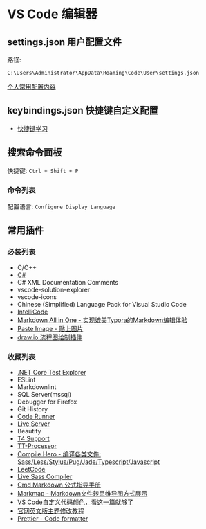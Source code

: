 ﻿# VS Code 编辑器

## settings.json 用户配置文件

路径:

`C:\Users\Administrator\AppData\Roaming\Code\User\settings.json`

[个人常用配置内容](./settings.json)

## keybindings.json 快捷键自定义配置

* [快捷键学习](./keybindings.md)

## 搜索命令面板

快捷键: `Ctrl + Shift + P`

### 命令列表

配置语言: `Configure Display Language`

## 常用插件

### 必装列表

* C/C++
* [C#](https://marketplace.visualstudio.com/items?itemName=ms-vscode.csharp)
* C# XML Documentation Comments
* vscode-solution-explorer
* vscode-icons
* Chinese (Simplified) Language Pack for Visual Studio Code
* [IntelliCode](https://marketplace.visualstudio.com/items?itemName=VisualStudioExptTeam.vscodeintellicode)
* [Markdown All in One - 实现媲美Typora的Markdown编辑体验](https://marketplace.visualstudio.com/items?itemName=yzhang.markdown-all-in-one)
* [Paste Image - 贴上图片](https://marketplace.visualstudio.com/items?itemName=mushan.vscode-paste-image)
* [draw.io 流程图绘制插件](https://github.com/hediet/vscode-drawio)

### 收藏列表

* [.NET Core Test Explorer](https://marketplace.visualstudio.com/items?itemName=formulahendry.dotnet-test-explorer)
* ESLint
* Markdownlint
* SQL Server(mssql)
* Debugger for Firefox
* Git History
* [Code Runner](https://github.com/formulahendry/vscode-code-runner)
* [Live Server](https://marketplace.visualstudio.com/items?itemName=ritwickdey.LiveServer)
* Beautify
* [T4 Support](https://marketplace.visualstudio.com/items?itemName=zbecknell.t4-support)
* [TT-Processor](https://marketplace.visualstudio.com/items?itemName=aisoftware.tt-processor)
* [Compile Hero - 编译各类文件: Sass/Less/Stylus/Pug/Jade/Typescript/Javascript](https://marketplace.visualstudio.com/items?itemName=Wscats.eno)
* [LeetCode](https://marketplace.visualstudio.com/items?itemName=LeetCode.vscode-leetcode)
* [Live Sass Compiler](https://marketplace.visualstudio.com/items?itemName=ritwickdey.live-sass)
* [Cmd Markdown 公式指导手册](https://www.zybuluo.com/codeep/note/163962)
* [Markmap - Markdown文件转思维导图方式展示](https://marketplace.visualstudio.com/items?itemName=gera2ld.markmap-vscode)
* [VS Code自定义代码颜色，看这一篇就够了](https://blog.csdn.net/NEKOic/article/details/118855221)
* [官网英文版主题修改教程](https://code.visualstudio.com/api/references/theme-color)
* [Prettier - Code formatter](https://marketplace.visualstudio.com/items?itemName=esbenp.prettier-vscode)
